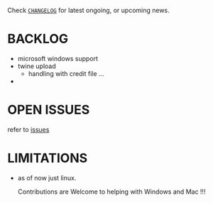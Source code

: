 
Check
[`CHANGELOG`](./CHANGELOG.md)
for latest ongoing, or upcoming news.


# BACKLOG

- microsoft windows support
- twine upload 
  - handling with credit file ...
-


# OPEN ISSUES

refer to [issues](https://github.com/kr-g/xvenv/issues)


# LIMITATIONS

- as of now just linux.

  Contributions are Welcome to helping with Windows and Mac !!!

